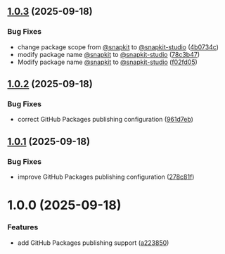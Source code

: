 ## [1.0.3](https://github.com/snapkit-studio/snapkit-nextjs/compare/v1.0.2...v1.0.3) (2025-09-18)


### Bug Fixes

* change package scope from [@snapkit](https://github.com/snapkit) to [@snapkit-studio](https://github.com/snapkit-studio) ([4b0734c](https://github.com/snapkit-studio/snapkit-nextjs/commit/4b0734c910077b294c6664b16ac83c64e997b166))
* modify package name [@snapkit](https://github.com/snapkit) to [@snapkit-studio](https://github.com/snapkit-studio) ([78c3b47](https://github.com/snapkit-studio/snapkit-nextjs/commit/78c3b47cdfa27dc773fa701029987cf9ca0eadbe))
* Modify package name [@snapkit](https://github.com/snapkit) to [@snapkit-studio](https://github.com/snapkit-studio) ([f02fd05](https://github.com/snapkit-studio/snapkit-nextjs/commit/f02fd053706c37f8e491bc8c02f6aefa144632c1))

## [1.0.2](https://github.com/snapkit-studio/snapkit-nextjs/compare/v1.0.1...v1.0.2) (2025-09-18)


### Bug Fixes

* correct GitHub Packages publishing configuration ([961d7eb](https://github.com/snapkit-studio/snapkit-nextjs/commit/961d7ebde8ea2482698384c02509f158221c398d))

## [1.0.1](https://github.com/snapkit-studio/snapkit-nextjs/compare/v1.0.0...v1.0.1) (2025-09-18)


### Bug Fixes

* improve GitHub Packages publishing configuration ([278c81f](https://github.com/snapkit-studio/snapkit-nextjs/commit/278c81f7a52978b6e5ea8293ece479672989fd45))

# 1.0.0 (2025-09-18)


### Features

* add GitHub Packages publishing support ([a223850](https://github.com/snapkit-studio/snapkit-nextjs/commit/a2238501e9aa5baf277303b2983c88672d16dccc))
